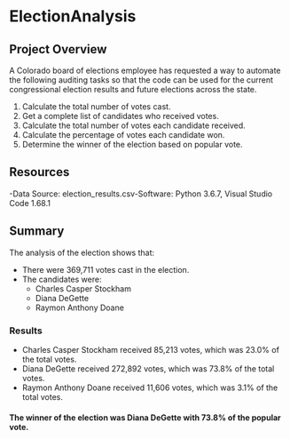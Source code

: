 # ElectionAnalysis

## Project Overview
A Colorado board of elections employee has requested a way to automate the following auditing tasks so that the code can be used for the current congressional election results and future elections across the state.

1. Calculate the total number of votes cast.
2. Get a complete list of candidates who received votes.
3. Calculate the total number of votes each candidate received.
4. Calculate the percentage of votes each candidate won.
5. Determine the winner of the election based on popular vote.

## Resources
-Data Source: election_results.csv-Software: Python 3.6.7, Visual Studio Code 1.68.1

## Summary
The analysis of the election shows that:
- There were 369,711 votes cast in the election.
- The candidates were:
  - Charles Casper Stockham
  - Diana DeGette
  - Raymon Anthony Doane
 ### Results
 - Charles Casper Stockham received 85,213 votes, which was 23.0% of the total votes.
 - Diana DeGette received 272,892 votes, which was 73.8% of the total votes.
 - Raymon Anthony Doane received 11,606 votes, which was 3.1% of the total votes.
 
 #### The winner of the election was Diana DeGette with 73.8% of the popular vote.
  
